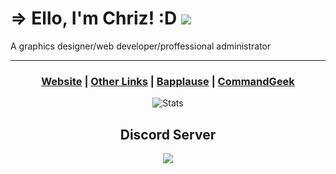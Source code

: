 <!-- <p align="center"><img src="https://chriz.shx.gg/58BhK9HHa.png" alt="logo"></p> -->

<h1>=> Ello, I'm Chriz! :D <img src="https://img.chrizftw.cf/r/CFTW_transparent_28x28.png"> </h1>
A graphics designer/web developer/proffessional administrator

-----------

<h3 align="center"> <a href="https://chrizftw.cf">Website</a> | <a href="https://chrizftw.cf/links">Other Links</a> | <a href="https://bapplause.xyz">Bapplause</a> | <a href="https://commandgeek.com">CommandGeek</a>
</h3>

<!-- ![Chriz's GitHub stats](https://github-readme-stats.vercel.app/api?username=Chrizxz&show_icons=true&theme=synthwave&hide_border)-->

<p align="center"><img src="https://github-readme-stats.vercel.app/api?username=Chrizxz&show_icons=true&theme=synthwave&hide_border" alt="Stats"></p>


<!--
#### - [Website](https://chrizftw.cf)
#### - [Other Links](https://chrizftw.cf/links)
#### - [Bapplause](https://bapplause.xyz)
#### - [CommandGeek](https://commandgeek.com)
-->

<h2 align="center">Discord Server</h2>
<p align="center">
<a href="dsc.gg/chriz" align="center" title="Discord server invite" alt="Discord server invite">
			<img src="https://discord.com/api/guilds/792898425376079913/embed.png?style=banner2"/> </a> </p>

